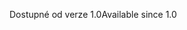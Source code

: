 <span data-ttu-id="6d271-101">Dostupné od verze 1.0</span><span class="sxs-lookup"><span data-stu-id="6d271-101">Available since 1.0</span></span>